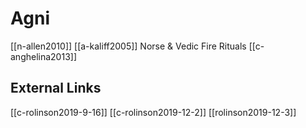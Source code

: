 # Agni


[[n-allen2010]]
[[a-kaliff2005]] Norse & Vedic Fire Rituals
[[c-anghelina2013]]

## External Links
[[c-rolinson2019-9-16]]
[[c-rolinson2019-12-2]]
[[rolinson2019-12-3]]